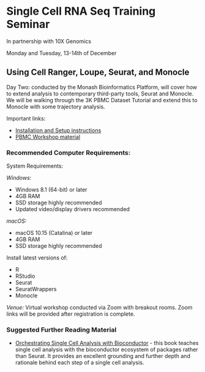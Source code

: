 # Single Cell RNA Seq Training Seminar

In partnership with 10X Genomics

Monday and Tuesday, 13-14th of December

## Using Cell Ranger, Loupe, Seurat, and Monocle

Day Two: conducted by the Monash Bioinformatics Platform, will cover how to extend analysis to contemporary third-party tools, Seurat and Monocle. We will be walking through the 3K PBMC Dataset Tutorial and extend this to Monocle with some trajectory analysis.

Important links:

* [Installation and Setup instructions](installation.html)
* [PBMC Workshop material](pbmc3k_tutorial.html/)

### Recommended Computer Requirements:

System Requirements:

*Windows:*

* Windows 8.1 (64-bit) or later
* 4GB RAM
* SSD storage highly recommended
* Updated video/display drivers recommended

*macOS:*

* macOS 10.15 (Catalina) or later
* 4GB RAM
* SSD storage highly recommended

Install latest versions of:
* R
* RStudio
* Seurat
* SeuratWrappers
* Monocle

*Venue:* Virtual workshop conducted via Zoom with breakout rooms. Zoom links will be provided after registration is complete.



### Suggested Further Reading Material

* [Orchestrating Single Cell Analysis with Bioconductor](https://bioconductor.org/books/release/OSCA/) - this book teaches single cell analysis with the bioconductor ecosystem of packages rather than Seurat. It provides an excellent grounding and further depth and rationale behind each step of a single cell analysis.
